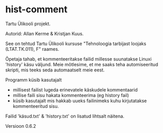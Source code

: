 # hist-comment
Tartu Ülikooli projekt.

Autorid: Allan Kerme & Kristjan Kuus.

See on tehtud Tartu Ülikooli kursuse "Tehnoloogia tarbijast loojaks (LTAT.TK.011), F" raames.

Õpetaja tahab, et kommenteeritakse failid millesse suunatakse
Linuxi 'history' käsu väljund. Meie mõtlesime, et me saaks teha automiseeritud
skripti, mis teeks seda automaatselt meie eest.

Programm küsib kasutajalt
* millisest failist lugeda erinevatele käskudele kommentaarid
* millise faili sisu hakata kommenteerima (eg history fail)
* küsib kasutajalt mis hakkab uueks failinimeks kuhu kirjutatakse kommenteeritud sisu.

Failid 'käsud.txt' & 'history.txt' on lisatud lihtsalt näitena.

Versioon 0.6.2

